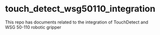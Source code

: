 # touch_detect_wsg50110_integration
This repo has documents related to the integration of TouchDetect and WSG 50-110 robotic gripper
